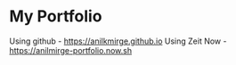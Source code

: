 # My Portfolio

Using github - https://anilkmirge.github.io
Using Zeit Now - https://anilmirge-portfolio.now.sh
